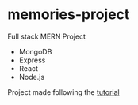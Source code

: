 # memories-project
Full stack MERN Project
- MongoDB
- Express
- React
- Node.js

Project made following the [tutorial](https://www.youtube.com/watch?v=ngc9gnGgUdA)

